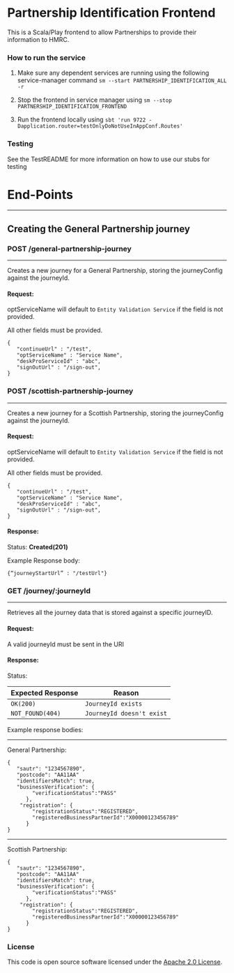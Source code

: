 # Partnership Identification Frontend

This is a Scala/Play frontend to allow Partnerships to provide their information to HMRC.

### How to run the service

1. Make sure any dependent services are running using the following service-manager command
   `sm --start PARTNERSHIP_IDENTIFICATION_ALL -r`

2. Stop the frontend in service manager using
   `sm --stop PARTNERSHIP_IDENTIFICATION_FRONTEND`

3. Run the frontend locally using
   `sbt 'run 9722 -Dapplication.router=testOnlyDoNotUseInAppConf.Routes'`

### Testing
See the TestREADME for more information on how to use our stubs for testing

# End-Points

---
## Creating the General Partnership journey
### POST /general-partnership-journey

---
Creates a new journey for a General Partnership, storing the journeyConfig against the journeyId.
#### Request:
optServiceName will default to `Entity Validation Service` if the field is not provided.

All other fields must be provided.

```
{
   "continueUrl" : "/test",
   "optServiceName" : "Service Name",
   "deskProServiceId" : "abc",
   "signOutUrl" : "/sign-out",
}
```

### POST /scottish-partnership-journey

---
Creates a new journey for a Scottish Partnership, storing the journeyConfig against the journeyId.
#### Request:
optServiceName will default to `Entity Validation Service` if the field is not provided.

All other fields must be provided.

```
{
   "continueUrl" : "/test",
   "optServiceName" : "Service Name",
   "deskProServiceId" : "abc",
   "signOutUrl" : "/sign-out",
}
```

#### Response:
Status: **Created(201)**

Example Response body:

```
{“journeyStartUrl” : "/testUrl"}
```

### GET /journey/:journeyId

---
Retrieves all the journey data that is stored against a specific journeyID.
#### Request:
A valid journeyId must be sent in the URI

#### Response:
Status:

| Expected Response                       | Reason
|-----------------------------------------|------------------------------
| ```OK(200)```                           |  ```JourneyId exists```
| ```NOT_FOUND(404)```                    | ```JourneyId doesn't exist```

Example response bodies:

---
General Partnership:
```
{
   "sautr": "1234567890",
   "postcode": "AA11AA"
   "identifiersMatch": true,
   "businessVerification": {
        "verificationStatus":"PASS"
      },
    "registration": {
        "registrationStatus":"REGISTERED",
        "registeredBusinessPartnerId":"X00000123456789"
      }
}
```

---
Scottish Partnership:
```
{
   "sautr": "1234567890",
   "postcode": "AA11AA"
   "identifiersMatch": true,
   "businessVerification": {
        "verificationStatus":"PASS"
      },
    "registration": {
        "registrationStatus":"REGISTERED",
        "registeredBusinessPartnerId":"X00000123456789"
      }
}
```
   
### License

This code is open source software licensed under the [Apache 2.0 License]("http://www.apache.org/licenses/LICENSE-2.0.html").
